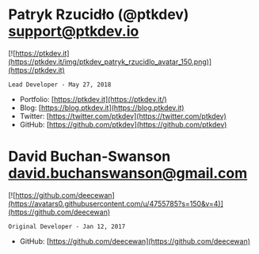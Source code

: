 # Patryk Rzucidło (@ptkdev) support@ptkdev.io
[![https://ptkdev.it](https://ptkdev.it/img/ptkdev_patryk_rzucidlo_avatar_150.png)](https://ptkdev.it)

`Lead Developer - May 27, 2018`
* Portfolio: [https://ptkdev.it](https://ptkdev.it/)
* Blog: [https://blog.ptkdev.it](https://blog.ptkdev.it)
* Twitter: [https://twitter.com/ptkdev](https://twitter.com/ptkdev)
* GitHub: [https://github.com/ptkdev](https://github.com/ptkdev)

# David Buchan-Swanson david.buchanswanson@gmail.com
[![https://github.com/deecewan](https://avatars0.githubusercontent.com/u/4755785?s=150&v=4)](https://github.com/deecewan)

`Original Developer - Jan 12, 2017`
* GitHub: [https://github.com/deecewan](https://github.com/deecewan)